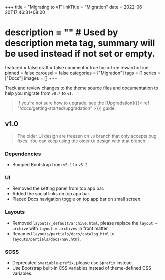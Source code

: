 +++
title = "Migrating to v1"
linkTitle = "Migration"
date = 2022-06-20T17:46:31+08:00
# description = "" # Used by description meta tag, summary will be used instead if not set or empty.
featured = false
draft = false
comment = true
toc = true
reward = true
pinned = false
carousel = false
categories = ["Migration"]
tags = []
series = ["Docs"]
images = []
+++

Track and review changes to the theme source files and documentation to help you migrate from `v0.*` to `v1`.

<!--more-->

> If you're not sure how to upgrade, see the [Upgradation]({{< ref "/docs/getting-started/upgradation" >}}) guide.

## v1.0

> The older UI design are freezen on `v0` branch that only accepts bug fixes. You can keep using the older UI design with that branch.

### Dependencies

- Bumped Bootstrap from `v5.1` to `v5.2`.

### UI

- Removed the setting panel from top app bar.
- Added the social links on top app bar.
- Placed Docs navigation toggle on top app bar on small screen.

### Layouts

- Removed `layouts/_default/archive.html`, please replace the `layout = archive` with `layout = archives` in front matter.
- Renamed `layouts/partials/docs/catalog.html` to `layouts/partials/docs/nav.html`.

### SCSS

- Deprecated `$variable-prefix`, please use `$prefix` instead.
- Use Bootstrap built-in CSS variables instead of theme-defined CSS variables.
